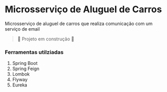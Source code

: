 # Microsserviço de Aluguel de Carros

Microsserviço de aluguel de carros que realiza comunicação com um serviço de email

> :construction: Projeto em construção :construction:

### Ferramentas utilziadas
  1. Spring Boot
  2. Spring Feign
  3. Lombok
  4. Flyway
  5. Eureka


